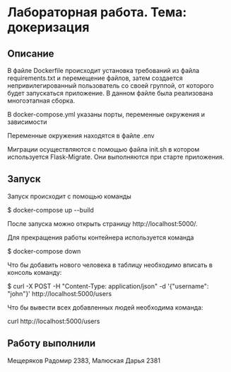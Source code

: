 # Лабораторная работа. Тема: докеризация
## Описание

В файле Dockerfile происходит установка требований из файла requirements.txt и перемещение файлов, затем создается непривилегированный пользователь со своей группой, от которого будет запускаться приложение. В данном файле была реализована многоэтапная сборка.

В docker-compose.yml указаны порты, переменные окружения и зависимости

Переменные окружения находятся в файле .env

Миграции осуществляются с помощью файла init.sh в котором используется Flask-Migrate. Они выполняются при старте приложения.

## Запуск
Запуск происходит с помощью команды

$ docker-compose up --build

После запуска можно открыть страницу http://localhost:5000/.

Для прекращения работы контейнера используется команда

$ docker-compose down

Что бы добавить нового человека в таблицу необходимо вписать в консоль команду:

$ curl -X POST -H "Content-Type: application/json" -d '{"username": "john"}' http://localhost:5000/users

Что бы вывести всех добавленных людей необходима команда:

curl http://localhost:5000/users

## Работу выполнили
Мещеряков Радомир 2383, Малюская Дарья 2381
